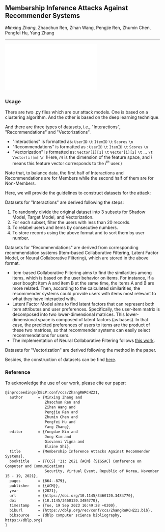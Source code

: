 ## Membership Inference Attacks Against Recommender Systems

_Minxing Zhang_, Zhaochun Ren, Zihan Wang, Pengjie Ren, Zhumin Chen, Pengfei Hu, Yang Zhang

---

![Framework](attackframework.pdf)

### Usage

There are two .py files which are our attack models.
One is based on a clustering algorithm. And the other is based on the deep learning technique.

And there are three types of datasets, i.e., "Interactions", "Recommendations" and "Vectorizations".
- "Interactions" is formatted as: ``UserID`` ``\t`` ``ItemID`` ``\t`` ``Scores`` ``\n``
- "Recommendations" is formatted as : ``UserID`` ``\t`` ``ItemID`` ``\t`` ``Scores`` ``\n``
- "Vectorization" is formatted as: ``Vector[i][1]`` ``\t`` ``Vector[i][2]`` ``\t`` ... ``\t`` ``Vector[i][m]`` ``\n`` (Here, $m$ is the dimension of the feature space, and $i$ means this feature vector corresponds to the $i^{th}$ user.)

Note that, to balance data, the first half of Interactions and Recommendations are for Members while the second half of them are for Non-Members.

Here, we will provide the guidelines to construct datasets for the attack:

Datasets for "Interactions" are derived following the steps:
1. To randomly divide the original dataset into 3 subsets for Shadow Model, Target Model, and Vectorization.
2. For each subset, filter the users with less than 20 records.
3. To relabel users and items by consecutive numbers.
4. To store records using the above format and to sort them by user number.

Datasets for "Recommendations" are derived from corresponding recommendation systems (Item-based Collaborative Filtering, Latent Factor Model, or Neural Collaborative Filtering), which are stored in the above format.
- Item-based Collaborative Filtering aims to find the similarities among items, which is based on the user behavior on items. For instance, if a user bought item A and item B at the same time, the items A and B are more related. Then, according to the calculated similarities, the recommender systems could provide users with items most relevant to what they have interacted with.
- Latent Factor Model aims to find latent factors that can represent both item attributes and user preferences. Specifically, the user-item matrix is decomposed into two lower-dimensional matrices. This lower-dimensional space is composed of latent factors (as bases). In that case, the predicted preferences of users to items are the product of these two matrices, so that recommender systems can easily select recommendations for users.
- The implementation of Neural Collaborative Filtering follows [this work](https://dl.acm.org/doi/pdf/10.1145/3038912.3052569?casa_token=owaGUwOEa8wAAAAA:QAbweAuMvQdJOv0z-qtu088piamaj0tiN2TGqdRlvnRrN3uGw6H95KkPDach7eBFd8ou5Tpd9A0Y).

Datasets for "Vectorization" are derived following the method in the paper.

Besides, the construction of datasets can be find [here](https://github.com/WZH-NLP/DL-MIA-KDD-2022/blob/main/DATASET.md).

### Reference

To acknowledge the use of our work, please cite our paper:

```
@inproceedings{DBLP:conf/ccs/ZhangRWRCHZ21,
  author       = {Minxing Zhang and
                  Zhaochun Ren and
                  Zihan Wang and
                  Pengjie Ren and
                  Zhumin Chen and
                  Pengfei Hu and
                  Yang Zhang},
  editor       = {Yongdae Kim and
                  Jong Kim and
                  Giovanni Vigna and
                  Elaine Shi},
  title        = {Membership Inference Attacks Against Recommender Systems},
  booktitle    = {{CCS} '21: 2021 {ACM} {SIGSAC} Conference on Computer and Communications
                  Security, Virtual Event, Republic of Korea, November 15 - 19, 2021},
  pages        = {864--879},
  publisher    = {{ACM}},
  year         = {2021},
  url          = {https://doi.org/10.1145/3460120.3484770},
  doi          = {10.1145/3460120.3484770},
  timestamp    = {Tue, 19 Sep 2023 16:49:28 +0200},
  biburl       = {https://dblp.org/rec/conf/ccs/ZhangRWRCHZ21.bib},
  bibsource    = {dblp computer science bibliography, https://dblp.org}
}
```
